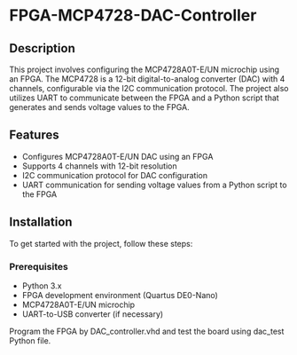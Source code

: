 # FPGA-MCP4728-DAC-Controller

## Description
This project involves configuring the MCP4728A0T-E/UN microchip using an FPGA. The MCP4728 is a 12-bit digital-to-analog converter (DAC) with 4 channels, configurable via the I2C communication protocol. The project also utilizes UART to communicate between the FPGA and a Python script that generates and sends voltage values to the FPGA.

## Features
- Configures MCP4728A0T-E/UN DAC using an FPGA
- Supports 4 channels with 12-bit resolution
- I2C communication protocol for DAC configuration
- UART communication for sending voltage values from a Python script to the FPGA

## Installation
To get started with the project, follow these steps:

### Prerequisites
- Python 3.x
- FPGA development environment (Quartus DE0-Nano)
- MCP4728A0T-E/UN microchip
- UART-to-USB converter (if necessary)

Program the FPGA by DAC_controller.vhd and test the board using dac_test Python file.

